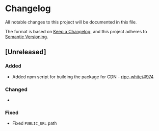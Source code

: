 # Changelog

All notable changes to this project will be documented in this file.

The format is based on [Keep a Changelog](https://keepachangelog.com/en/1.0.0/),
and this project adheres to [Semantic Versioning](https://semver.org/spec/v2.0.0.html).

## [Unreleased]

### Added

* Added npm script for building the package for CDN - [ripe-white/#974](https://github.com/ripe-tech/ripe-white/issues/974)

### Changed

* 

### Fixed

* Fixed `PUBLIC_URL` path 
